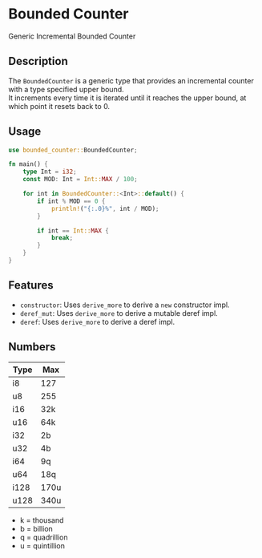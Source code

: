 # Bounded Counter

Generic Incremental Bounded Counter

## Description

The `BoundedCounter` is a generic type that provides an incremental counter with a type specified upper bound.  
It increments every time it is iterated until it reaches the upper bound, at which point it resets back to 0.

## Usage

```rust
use bounded_counter::BoundedCounter;

fn main() {
    type Int = i32;
    const MOD: Int = Int::MAX / 100;

    for int in BoundedCounter::<Int>::default() {
        if int % MOD == 0 {
            println!("{:.0}%", int / MOD);
        }

        if int == Int::MAX {
            break;
        }
    }
}
```

## Features

- `constructor`: Uses `derive_more` to derive a `new` constructor impl.
- `deref_mut`: Uses `derive_more` to derive a mutable deref impl.
- `deref`: Uses `derive_more` to derive a deref impl.

## Numbers

| Type | Max  |
|------|------|
| i8   | 127  |
| u8   | 255  |
| i16  | 32k  |
| u16  | 64k  |
| i32  | 2b   |
| u32  | 4b   |
| i64  | 9q   |
| u64  | 18q  |
| i128 | 170u |
| u128 | 340u |

* k = thousand
* b = billion
* q = quadrillion
* u = quintillion
